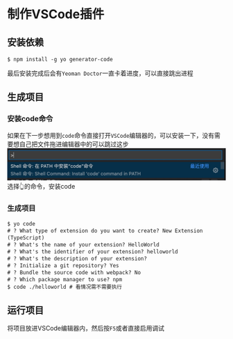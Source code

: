 # 制作VSCode插件
## 安装依赖
```shell
$ npm install -g yo generator-code
```
最后安装完成后会有`Yeoman Doctor`一直卡着进度，可以直接跳出进程
## 生成项目
### 安装code命令
如果在下一步想用到`code`命令直接打开`VSCode`编辑器的，可以安装一下，没有需要想自己把文件拖进编辑器中的可以跳过这步
![安装code命令](./plugin.assets/image-20210219103343037.png)
选择👆的命令，安装code

### 生成项目
```shell
$ yo code
# ? What type of extension do you want to create? New Extension (TypeScript)
# ? What's the name of your extension? HelloWorld
# ? What's the identifier of your extension? helloworld
# ? What's the description of your extension?
# ? Initialize a git repository? Yes
# ? Bundle the source code with webpack? No
# ? Which package manager to use? npm
$ code ./helloworld # 看情况需不需要执行
```
## 运行项目
将项目放进VSCode编辑器内，然后按`F5`或者直接启用调试